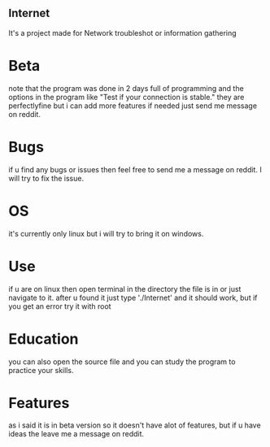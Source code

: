 ## Internet
It's a project made for Network troubleshot or information gathering

# Beta
note that the program was done in 2 days full of programming and the options in the program like "Test if your connection is stable." they are perfectlyfine but i can add more features if needed just send me message on reddit.

# Bugs
if u find any bugs or issues then feel free to send me a message on reddit. I will try to fix the issue.

# OS
it's currently only linux but i will try to bring it on windows.

# Use
if u are on linux then open terminal in the directory the file is in or just navigate to it. after u found it just type './Internet' and it should work, but if you get an error try it with root

# Education
you can also open the source file and you can study the program to practice your skills.

# Features
as i said it is in beta version so it doesn't have alot of features, but if u have ideas the leave me a message on reddit.
